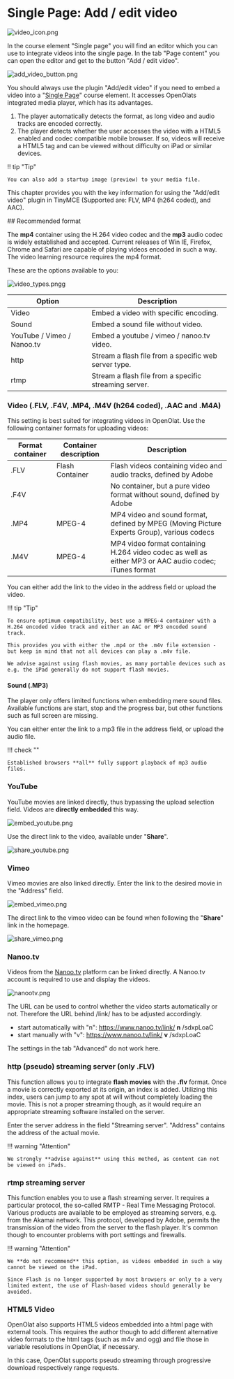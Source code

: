 # Single Page: Add / edit video

![video_icon.png](assets/add_video.png)

In the course element "Single page" you will find an editor which you can use
to integrate videos into the single page. In the tab "Page content" you can
open the editor and get to the button "Add / edit video".

![add_video_button.png](assets/SinglePage_Video_EN.png)  

You should always use the plugin "Add/edit video" if you need to embed a video
into a "[Single Page](../course_elements/Knowledge_Transfer.md)" course
element. It accesses OpenOlats integrated media player, which has its
advantages.  
1. The player automatically detects the format, as long video and audio
tracks are encoded correctly.  
2. The player detects whether the user accesses the video with a HTML5
enabled and codec compatible mobile browser. If so, videos will receive a
HTML5 tag and can be viewed without difficulty on iPad or similar devices.

!! tip "Tip"

    You can also add a startup image (preview) to your media file.

  

This chapter provides you with the key information for using the "Add/edit
video" plugin in TinyMCE (Supported are: FLV, MP4 (h264 coded), and AAC).

## Recommended format

The **mp4** container using the H.264 video codec and the **mp3** audio codec
is widely established and accepted. Current releases of Win IE, Firefox,
Chrome and Safari are capable of playing videos encoded in such a way. The
video learning resource requires the mp4 format.  

  

These are the options available to you:  

![video_types.pngg](assets/Video_Audio_Typen_EN.png)  

| Option | Description  
---|---  
Video | Embed a video with specific encoding.  
Sound | Embed a sound file without video.  
YouTube / Vimeo / Nanoo.tv | Embed a youtube / vimeo / nanoo.tv video.  
http | Stream a flash file from a specific web server type.  
rtmp | Stream a flash file from a specific streaming server.  
  
### Video (.FLV, .F4V, .MP4, .M4V (h264 coded), .AAC and .M4A)

This setting is best suited for integrating videos in OpenOlat. Use the
following container formats for uploading videos:

Format container|Container description|Description    
---|---|---  
  .FLV|Flash Container|Flash videos containing video and audio tracks, defined by Adobe    
  .F4V||No container, but a pure video format without sound, defined by Adobe    
  .MP4|MPEG-4|MP4 video and sound format, defined by MPEG (Moving Picture Experts Group), various codecs  
  .M4V|MPEG-4|MP4 video format containing H.264 video codec as well as either MP3 or AAC audio codec; iTunes format  
  
You can either add the link to the video in the address field or upload the
video.

!!! tip "Tip"

    To ensure optimum compatibility, best use a MPEG-4 container with a H.264 encoded video track and either an AAC or MP3 encoded sound track. 
    
    This provides you with either the .mp4 or the .m4v file extension - but keep in mind that not all devices can play a .m4v file. 
    
    We advise against using flash movies, as many portable devices such as e.g. the iPad generally do not support flash movies.

#### Sound (.MP3)

The player only offers limited functions when embedding mere sound files.
Available functions are start, stop and the progress bar, but other functions
such as full screen are missing. 

You can either enter the link to a mp3 file
in the address field, or upload the audio file. 

!!! check ""

    Established browsers **all** fully support playback of mp3 audio files.

### YouTube  

YouTube movies are linked directly, thus bypassing the upload selection field.
Videos are **directly embedded** this way.  

![embed_youtube.png](assets/youtube_embed_DE.png)  

Use the direct link to the video, available under "**Share**".

![share_youtube.png](assets/youtube_share.png)

  

### Vimeo

Vimeo movies are also linked directly. Enter the link to the desired movie in
the "Address" field.  

![embed_vimeo.png](assets/vimeo_embed_EN.png)

The direct link to the vimeo video can be found when following the "**Share**"
link in the homepage.

![share_vimeo.png](assets/vimeo_share_EN.jpg)

### Nanoo.tv

Videos from the [Nanoo.tv](https://portal.nanoo.tv/) platform can be linked
directly. A Nanoo.tv account is required to use and display the videos.

![nanootv.png](assets/Nanoo_tv_EN.png)

The URL can be used to control whether the video starts automatically or not.
Therefore the URL behind /link/ has to be adjusted accordingly.

  * start automatically with "n": https://www.nanoo.tv/link/ **n** /sdxpLoaC
  * start manually with "v": https://www.nanoo.tv/link/ **v** /sdxpLoaC

The settings in the tab "Advanced" do not work here.

### http (pseudo) streaming server (only .FLV)

This function allows you to integrate **flash movies** with the **.flv** format. Once a
movie is correctly exported at its origin, an index is added. Utilizing this
index, users can jump to any spot at will without completely loading the
movie. This is not a proper streaming though, as it would require an
appropriate streaming software installed on the server.

Enter the server address in the field "Streaming server". "Address" contains
the address of the actual movie.  

!!! warning "Attention"

    We strongly **advise against** using this method, as content can not be viewed on iPads.  

### rtmp streaming server

This function enables you to use a flash streaming server. It requires a
particular protocol, the so-called RMTP - Real Time Messaging Protocol.
Various products are available to be employed as streaming servers, e.g. from
the Akamai network. This protocol, developed by Adobe, permits the
transmission of the video from the server to the flash player. It's common
though to encounter problems with port settings and firewalls.  

!!! warning "Attention"

    We **do not recommend** this option, as videos embedded in such a way cannot be viewed on the iPad.  

    Since Flash is no longer supported by most browsers or only to a very limited extent, the use of Flash-based videos should generally be avoided.

  

### HTML5 Video

OpenOlat also supports HTML5 videos embedded into a html page with external
tools. This requires the author though to add different alternative video
formats to the html tags (such as m4v and ogg) and file those in variable
resolutions in OpenOlat, if necessary.  

In this case, OpenOlat supports pseudo streaming through progressive download
respectively range requests.
